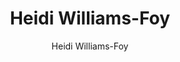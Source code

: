 ---
title: "Heidi Williams-Foy"
author: "Heidi Williams-Foy"
description: "web developer"
sectionPagesMenu: "main"
---